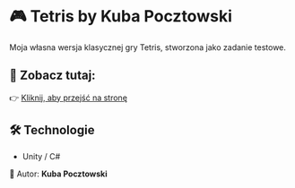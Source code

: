 # 🎮 Tetris by Kuba Pocztowski

Moja własna wersja klasycznej gry Tetris, stworzona jako zadanie testowe.

## 🔗 Zobacz tutaj:
👉 [Kliknij, aby przejść na stronę](https://kubapocz.github.io/Tetris/)  

## 🛠️ Technologie
- Unity / C# 

👤 Autor: **Kuba Pocztowski**
